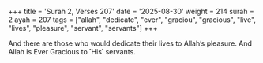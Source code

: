 +++
title = 'Surah 2, Verses 207'
date = '2025-08-30'
weight = 214
surah = 2
ayah = 207
tags = ["allah", "dedicate", "ever", "graciou", "gracious", "live", "lives", "pleasure", "servant", "servants"]
+++

And there are those who would dedicate their lives to Allah’s pleasure. And Allah is Ever Gracious to ˹His˺ servants.